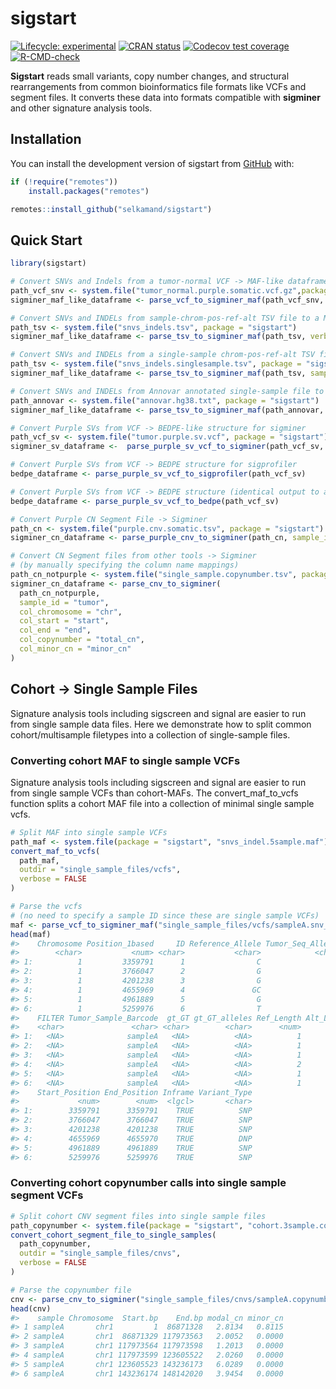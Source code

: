 
<!-- README.md is generated from README.Rmd. Please edit that file -->

# sigstart

<!-- badges: start -->

[![Lifecycle:
experimental](https://img.shields.io/badge/lifecycle-experimental-orange.svg)](https://lifecycle.r-lib.org/articles/stages.html#experimental)
[![CRAN
status](https://www.r-pkg.org/badges/version/sigstart)](https://CRAN.R-project.org/package=sigstart)
[![Codecov test
coverage](https://codecov.io/gh/CCICB/sigstart/graph/badge.svg)](https://app.codecov.io/gh/CCICB/sigstart)
[![R-CMD-check](https://github.com/CCICB/sigstart/actions/workflows/R-CMD-check.yaml/badge.svg)](https://github.com/CCICB/sigstart/actions/workflows/R-CMD-check.yaml)
<!-- badges: end -->

**Sigstart** reads small variants, copy number changes, and structural
rearrangements from common bioinformatics file formats like VCFs and
segment files. It converts these data into formats compatible with
**sigminer** and other signature analysis tools.

## Installation

You can install the development version of sigstart from
[GitHub](https://github.com/) with:

``` r
if (!require("remotes"))
    install.packages("remotes")

remotes::install_github("selkamand/sigstart")
```

## Quick Start

``` r
library(sigstart)

# Convert SNVs and Indels from a tumor-normal VCF -> MAF-like dataframe for sigminer
path_vcf_snv <- system.file("tumor_normal.purple.somatic.vcf.gz",package = "sigstart")
sigminer_maf_like_dataframe <- parse_vcf_to_sigminer_maf(path_vcf_snv, sample_id = "tumor")

# Convert SNVs and INDELs from sample-chrom-pos-ref-alt TSV file to a MAF-like dataframe (Pos should be 1-based)
path_tsv <- system.file("snvs_indels.tsv", package = "sigstart")
sigminer_maf_like_dataframe <- parse_tsv_to_sigminer_maf(path_tsv, verbose = FALSE)

# Convert SNVs and INDELs from a single-sample chrom-pos-ref-alt TSV file to a MAF-like dataframe (Pos should be 1-based)
path_tsv <- system.file("snvs_indels.singlesample.tsv", package = "sigstart")
sigminer_maf_like_dataframe <- parse_tsv_to_sigminer_maf(path_tsv, sample_id = "tumor", verbose = FALSE)

# Convert SNVs and INDELs from Annovar annotated single-sample file to a MAF-like dataframe
path_annovar <- system.file("annovar.hg38.txt", package = "sigstart")
sigminer_maf_like_dataframe <- parse_tsv_to_sigminer_maf(path_annovar, sample_id = "tumor", verbose = FALSE,)

# Convert Purple SVs from VCF -> BEDPE-like structure for sigminer
path_vcf_sv <- system.file("tumor.purple.sv.vcf", package = "sigstart")
sigminer_sv_dataframe <-  parse_purple_sv_vcf_to_sigminer(path_vcf_sv, sample_id = "tumor")

# Convert Purple SVs from VCF -> BEDPE structure for sigprofiler
bedpe_dataframe <- parse_purple_sv_vcf_to_sigprofiler(path_vcf_sv)

# Convert Purple SVs from VCF -> BEDPE structure (identical output to above)
bedpe_dataframe <- parse_purple_sv_vcf_to_bedpe(path_vcf_sv)

# Convert Purple CN Segment File -> Sigminer 
path_cn <- system.file("purple.cnv.somatic.tsv", package = "sigstart")
sigminer_cn_dataframe <- parse_purple_cnv_to_sigminer(path_cn, sample_id = "tumor")

# Convert CN Segment files from other tools -> Sigminer
# (by manually specifying the column name mappings)
path_cn_notpurple <- system.file("single_sample.copynumber.tsv", package = "sigstart")
sigminer_cn_dataframe <- parse_cnv_to_sigminer(
  path_cn_notpurple,
  sample_id = "tumor",
  col_chromosome = "chr",
  col_start = "start",
  col_end = "end",
  col_copynumber = "total_cn",
  col_minor_cn = "minor_cn"
)
```

## Cohort -\> Single Sample Files

Signature analysis tools including sigscreen and signal are easier to
run from single sample data files. Here we demonstrate how to split
common cohort/multisample filetypes into a collection of single-sample
files.

### Converting cohort MAF to single sample VCFs

Signature analysis tools including sigscreen and signal are easier to
run from single sample VCFs than cohort-MAFs. The convert_maf_to_vcfs
function splits a cohort MAF file into a collection of minimal single
sample vcfs.

``` r
# Split MAF into single sample VCFs
path_maf <- system.file(package = "sigstart", "snvs_indel.5sample.maf")
convert_maf_to_vcfs(
  path_maf, 
  outdir = "single_sample_files/vcfs", 
  verbose = FALSE
)

# Parse the vcfs 
# (no need to specify a sample ID since these are single sample VCFs)
maf <- parse_vcf_to_sigminer_maf("single_sample_files/vcfs/sampleA.snv_indel.vcf.bgz", verbose = FALSE)
head(maf)
#>    Chromosome Position_1based     ID Reference_Allele Tumor_Seq_Allele2  QUAL
#>        <char>           <num> <char>           <char>            <char> <num>
#> 1:          1         3359791      1                C                 T    NA
#> 2:          1         3766047      2                G                 A    NA
#> 3:          1         4201238      3                G                 A    NA
#> 4:          1         4655969      4               GC                AT    NA
#> 5:          1         4961889      5                G                 C    NA
#> 6:          1         5259976      6                T                 A    NA
#>    FILTER Tumor_Sample_Barcode  gt_GT gt_GT_alleles Ref_Length Alt_Length
#>    <char>               <char> <char>        <char>      <num>      <num>
#> 1:   <NA>              sampleA   <NA>          <NA>          1          1
#> 2:   <NA>              sampleA   <NA>          <NA>          1          1
#> 3:   <NA>              sampleA   <NA>          <NA>          1          1
#> 4:   <NA>              sampleA   <NA>          <NA>          2          2
#> 5:   <NA>              sampleA   <NA>          <NA>          1          1
#> 6:   <NA>              sampleA   <NA>          <NA>          1          1
#>    Start_Position End_Position Inframe Variant_Type
#>             <num>        <num>  <lgcl>       <char>
#> 1:        3359791      3359791    TRUE          SNP
#> 2:        3766047      3766047    TRUE          SNP
#> 3:        4201238      4201238    TRUE          SNP
#> 4:        4655969      4655970    TRUE          DNP
#> 5:        4961889      4961889    TRUE          SNP
#> 6:        5259976      5259976    TRUE          SNP
```

### Converting cohort copynumber calls into single sample segment VCFs

``` r
# Split cohort CNV segment files into single sample files 
path_copynumber <- system.file(package = "sigstart", "cohort.3sample.copynumber.hg38.tsv")
convert_cohort_segment_file_to_single_samples(
  path_copynumber, 
  outdir = "single_sample_files/cnvs", 
  verbose = FALSE
)

# Parse the copynumber file
cnv <- parse_cnv_to_sigminer("single_sample_files/cnvs/sampleA.copynumber.tsv.bgz", sample_id = "sampleA")
head(cnv)
#>    sample Chromosome  Start.bp    End.bp modal_cn minor_cn
#> 1 sampleA       chr1         1  86871328   2.8134   0.8115
#> 2 sampleA       chr1  86871329 117973563   2.0052   0.0000
#> 3 sampleA       chr1 117973564 117973598   1.2013   0.0000
#> 4 sampleA       chr1 117973599 123605522   2.0260   0.0000
#> 5 sampleA       chr1 123605523 143236173   6.0289   0.0000
#> 6 sampleA       chr1 143236174 148142020   3.9454   0.0000
```
